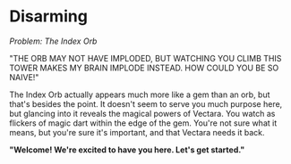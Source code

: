 # Disarming

_Problem: The Index Orb_

"THE ORB MAY NOT HAVE IMPLODED, BUT WATCHING YOU CLIMB THIS TOWER MAKES MY BRAIN IMPLODE INSTEAD. HOW COULD YOU BE SO NAIVE!"

The Index Orb actually appears much more like a gem than an orb, but that's besides the point. It doesn't seem to serve you much purpose here, but glancing into it reveals the magical powers of Vectara. You watch as flickers of magic dart within the edge of the gem. You're not sure what it means, but you're sure it's important, and that Vectara needs it back.

**"Welcome! We're excited to have you here. Let's get started."**
